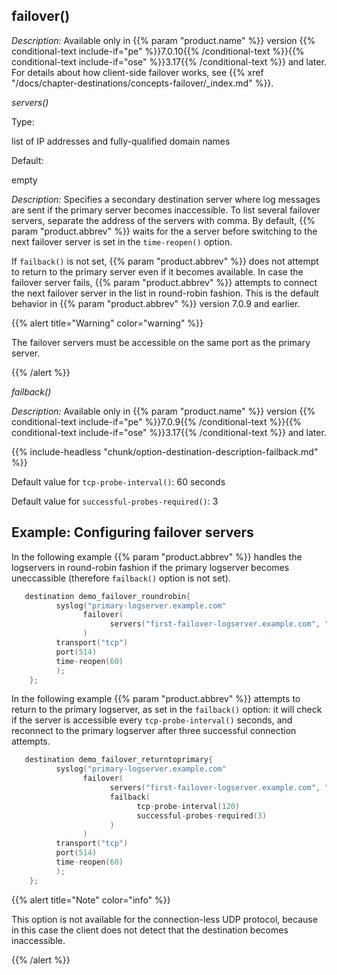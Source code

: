 ---
---
<!-- DISCLAIMER: This file is based on the syslog-ng Open Source Edition documentation https://github.com/balabit/syslog-ng-ose-guides/commit/2f4a52ee61d1ea9ad27cb4f3168b95408fddfdf2 and is used under the terms of The syslog-ng Open Source Edition Documentation License. The file has been modified by Axoflow. -->

## failover()

*Description:* Available only in {{% param "product.name" %}} version {{% conditional-text include-if="pe" %}}7.0.10{{% /conditional-text %}}{{% conditional-text include-if="ose" %}}3.17{{% /conditional-text %}} and later. For details about how client-side failover works, see {{% xref "/docs/chapter-destinations/concepts-failover/_index.md" %}}.



*servers()*


Type:

list of IP addresses and fully-qualified domain names

Default:

empty

*Description:* Specifies a secondary destination server where log messages are sent if the primary server becomes inaccessible. To list several failover servers, separate the address of the servers with comma. By default, {{% param "product.abbrev" %}} waits for the a server before switching to the next failover server is set in the `time-reopen()` option.

If `failback()` is not set, {{% param "product.abbrev" %}} does not attempt to return to the primary server even if it becomes available. In case the failover server fails, {{% param "product.abbrev" %}} attempts to connect the next failover server in the list in round-robin fashion.<span data-conditions="General.PE"> This is the default behavior in {{% param "product.abbrev" %}} version 7.0.9 and earlier.</span>

{{% alert title="Warning" color="warning" %}}

The failover servers must be accessible on the same port as the primary server.

{{% /alert %}}


*failback()*


*Description:* Available only in {{% param "product.name" %}} version {{% conditional-text include-if="pe" %}}7.0.9{{% /conditional-text %}}{{% conditional-text include-if="ose" %}}3.17{{% /conditional-text %}} and later.

{{% include-headless "chunk/option-destination-description-failback.md" %}}

Default value for `tcp-probe-interval()`: 60 seconds

Default value for `successful-probes-required()`: 3


## Example: Configuring failover servers

In the following example {{% param "product.abbrev" %}} handles the logservers in round-robin fashion if the primary logserver becomes uneccassible (therefore `failback()` option is not set).

```c
   destination demo_failover_roundrobin{
          syslog("primary-logserver.example.com"
                failover(
                      servers("first-failover-logserver.example.com", "second-failover-logserver.example.com")
                )
          transport("tcp")
          port(514)
          time-reopen(60)
          );
    };

```

In the following example {{% param "product.abbrev" %}} attempts to return to the primary logserver, as set in the `failback()` option: it will check if the server is accessible every `tcp-probe-interval()` seconds, and reconnect to the primary logserver after three successful connection attempts.

```c
   destination demo_failover_returntoprimary{
          syslog("primary-logserver.example.com"
                failover(
                      servers("first-failover-logserver.example.com", "second-failover-logserver.example.com")
                      failback(
                            tcp-probe-interval(120)
                            successful-probes-required(3)
                      )
                )
          transport("tcp")
          port(514)
          time-reopen(60)
          );
    };

```


{{% alert title="Note" color="info" %}}

This option is not available for the connection-less UDP protocol, because in this case the client does not detect that the destination becomes inaccessible.

{{% /alert %}}
